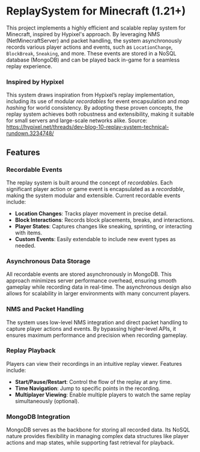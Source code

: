 # ReplaySystem for Minecraft (1.21+)

This project implements a highly efficient and scalable replay system for Minecraft, inspired by Hypixel's approach. By leveraging NMS (NetMinecraftServer) and packet handling, the system asynchronously records various player actions and events, such as `LocationChange`, `BlockBreak`, `Sneaking`, and more. These events are stored in a NoSQL database (MongoDB) and can be played back in-game for a seamless replay experience.

### **Inspired by Hypixel**
This system draws inspiration from Hypixel’s replay implementation, including its use of modular *recordables* for event encapsulation and *map hashing* for world consistency. By adopting these proven concepts, the replay system achieves both robustness and extensibility, making it suitable for small servers and large-scale networks alike. Source: https://hypixel.net/threads/dev-blog-10-replay-system-technical-rundown.3234748/

## Features

### **Recordable Events**
The replay system is built around the concept of *recordables*. Each significant player action or game event is encapsulated as a *recordable*, making the system modular and extensible. Current recordable events include:
- **Location Changes**: Tracks player movement in precise detail.
- **Block Interactions**: Records block placements, breaks, and interactions.
- **Player States**: Captures changes like sneaking, sprinting, or interacting with items.
- **Custom Events**: Easily extendable to include new event types as needed.

### **Asynchronous Data Storage**
All recordable events are stored asynchronously in MongoDB. This approach minimizes server performance overhead, ensuring smooth gameplay while recording data in real-time. The asynchronous design also allows for scalability in larger environments with many concurrent players.

### **NMS and Packet Handling**
The system uses low-level NMS integration and direct packet handling to capture player actions and events. By bypassing higher-level APIs, it ensures maximum performance and precision when recording gameplay.

### **Replay Playback**
Players can view their recordings in an intuitive replay viewer. Features include:
- **Start/Pause/Restart**: Control the flow of the replay at any time.
- **Time Navigation**: Jump to specific points in the recording.
- **Multiplayer Viewing**: Enable multiple players to watch the same replay simultaneously (optional).

### **MongoDB Integration**
MongoDB serves as the backbone for storing all recorded data. Its NoSQL nature provides flexibility in managing complex data structures like player actions and map states, while supporting fast retrieval for playback.
